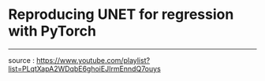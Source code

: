# Reproducing UNET for regression with PyTorch
---
source : https://www.youtube.com/playlist?list=PLqtXapA2WDqbE6ghoiEJIrmEnndQ7ouys
